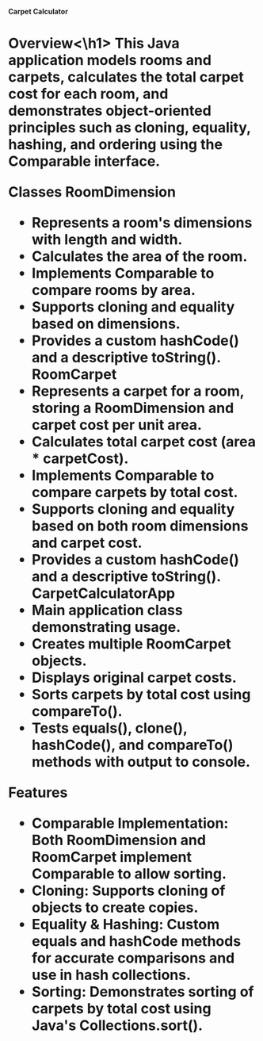 **Carpet Calculator**
<h1>Overview<\h1>
This Java application models rooms and carpets, calculates the total carpet cost for each room, and demonstrates object-oriented principles such as cloning, equality, hashing, and ordering using the Comparable interface.

Classes
RoomDimension
- Represents a room's dimensions with length and width.
- Calculates the area of the room.
- Implements Comparable<RoomDimension> to compare rooms by area.
- Supports cloning and equality based on dimensions.
- Provides a custom hashCode() and a descriptive toString().
RoomCarpet
- Represents a carpet for a room, storing a RoomDimension and carpet cost per unit area.
- Calculates total carpet cost (area * carpetCost).
- Implements Comparable<RoomCarpet> to compare carpets by total cost.
- Supports cloning and equality based on both room dimensions and carpet cost.
- Provides a custom hashCode() and a descriptive toString().
CarpetCalculatorApp
- Main application class demonstrating usage.
- Creates multiple RoomCarpet objects.
- Displays original carpet costs.
- Sorts carpets by total cost using compareTo().
- Tests equals(), clone(), hashCode(), and compareTo() methods with output to console.

Features
- Comparable Implementation: Both RoomDimension and RoomCarpet implement Comparable to allow sorting.
- Cloning: Supports cloning of objects to create copies.
- Equality & Hashing: Custom equals and hashCode methods for accurate comparisons and use in hash collections.
- Sorting: Demonstrates sorting of carpets by total cost using Java's Collections.sort().
